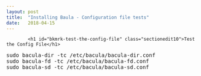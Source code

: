 ```yaml
---
layout: post
title:  "Installing Baula - Configuration file tests"
date:   2018-04-15
---
```


            <h1 id="bkmrk-test-the-config-file" class="sectionedit10">Test the Config File</h1>
<pre class="code" id="bkmrk-sudo-bacula-dir--tc-">sudo bacula-dir -tc /etc/bacula/bacula-dir.conf
sudo bacula-fd -tc /etc/bacula/bacula-fd.conf
sudo bacula-sd -tc /etc/bacula/bacula-sd.conf</pre>
<div id="bkmrk-%C2%A0-9" class="secedit editbutton_section editbutton_10"> </div>
<p id="bkmrk-%C2%A0-7"> </p>
